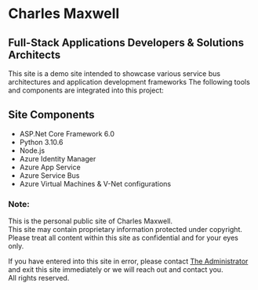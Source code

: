 # Charles Maxwell
## Full-Stack Applications Developers & Solutions Architects

<p>This site is a demo site intended to showcase various service bus architectures and application development frameworks
The following tools and components are integrated into this project:</p>

<h2>Site Components</h2>

<ul>
  <li>ASP.Net Core Framework 6.0</li>
  <li>Python 3.10.6
  <li>Node.js</>
  <li>Azure Identity Manager</li>
  <li>Azure App Service</li>
  <li>Azure Service Bus</li>
  <li>Azure Virtual Machines & V-Net configurations
</ul>

 <h3>Note:</h3>

This is the personal public site of Charles Maxwell.<br />
This site may contain proprietary information protected under copyright. Please treat all content within this site as confidential and for your eyes only.

If you have entered into this site in error, please contact <a href="mailto:CharlesMaxwell87@gmail.com" target="_blank">The Administrator</a> and exit this site immediately or we will reach out and contact you. <br /> All rights reserved.   


